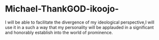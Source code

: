 # Michael-ThankGOD-ikoojo-
I will be able to facilitate the divergence of my ideological perspective,I will use it in a such a way that my personality will be applauded in a significant and honorably establish into the world of prominence.
